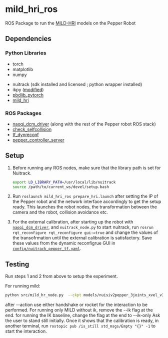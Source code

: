 # mild_hri_ros

ROS Package to run the [MILD-HRI](https://sites.google.com/view/mild-hri) models on the Pepper Robot

## Dependencies

### Python Libraries

- torch
- matplotlib
- numpy
<!-- - qi (libqi ; libqi-python) [Installation Instructions](https://gist.github.com/souljaboy764/beadea15ecaf9a2cde18420e1da04871) -->
- nuitrack (sdk installed and licensed ; python wrapper installed)
- ikpy ([modified](https://github.com/souljaboy764/ikpy))
- [pbdlib_pytorch](https://git.ias.informatik.tu-darmstadt.de/prasad/pbdlib-torch)
- [mild_hri](https://git.ias.informatik.tu-darmstadt.de/prasad/mild_hri)

### ROS Packages

- [naoqi_dcm_driver](https://github.com/souljaboy764/naoqi_dcm_driver) (along with the rest of the Pepper robot ROS stack)
- [check_selfcollision](https://github.com/souljaboy764/check_selfcollision)
- [tf_dynreconf](https://github.com/souljaboy764/tf_dynreconf)
- [pepper_controller_server](https://github.com/souljaboy764/pepper_controller_server)

## Setup

1. Before running any ROS nodes, make sure that the library path is set for Nuitrack.

    ```bash
    export LD_LIBRARY_PATH=/usr/local/lib/nuitrack
    source /path/to/current_ws/devel/setup.bash
    ```

2. Run `roslaunch mild_hri_ros prepare_hri.launch` after setting the IP of the Pepper robot and the network interface accordingly to get the setup ready. This launches the robot nodes, the transformation between the camera and the robot, collision avoidance etc.

3. For the external calibration, after starting up the robot with [`naoqi_dcm_driver`](https://github.com/souljaboy764/naoqi_dcm_driver), and `nuitrack_node.py` to start nuitrack, run `rosrun rqt_reconfigure rqt_reconfigure gui:=true` and change the values of the transofrmation until the external calibration is satisfactory. Save these values from the dynamic reconfigrue GUI in [`config/nuitrack_pepper_tf.yaml`](config/nuitrack_pepper_tf.yaml).

## Testing

Run steps 1 and 2 from above to setup the experiment.

For running mild:
```bash
python src/mild_hr_node.py  --ckpt models/nuisiv2pepper_3joints_xvel_v3_2_z5h6_trial1_400.pth --action handshake --ik
```

after --action use either handshake or rocket for the interaction to be performed. For running only MILD without ik, remove the --ik flag at the end. for running the IK baseline, change the flag at the end to --ik-only
Ask the user to stand still initially. Once it shows that the calibration is ready, in another terminal, run `rostopic pub /is_still std_msgs/Empty "{}" -1` to start the interaction.